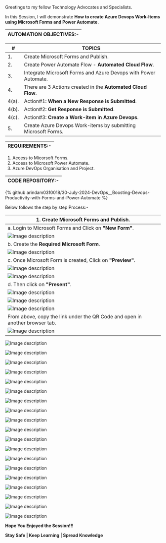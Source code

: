 Greetings to my fellow Technology Advocates and Specialists.

In this Session, I will demonstrate __How to create Azure Devops Work-Items using Microsoft Forms and Power Automate.__

| __AUTOMATION OBJECTIVES:-__ |
| --------- |

| __#__ | __TOPICS__ |
| --------- | --------- |
| 1. | Create Microsoft Forms and Publish. |
| 2. | Create Power Automate Flow - __Automated Cloud Flow__. |
| 3. | Integrate Microsoft Forms and Azure Devops with Power Automate. |
| 4. | There are 3 Actions created in the __Automated Cloud Flow__. |
| 4(a). | Action#1: __When a New Response is Submitted__. |
| 4(b). | Action#2: __Get Response is Submitted__. |
| 4(c). | Action#3: __Create a Work-item in Azure Devops__. |
| 5. | Create Azure Devops Work-items by submitting Microsoft Forms. |

| __REQUIREMENTS:-__ |
| --------- |

1. Access to Micorsoft Forms.
2. Access to Microsoft Power Automate.
3. Azure DevOps Organisation and Project.

| __CODE REPOSITORY:-__ |
| --------- |

{% github arindam0310018/30-July-2024-DevOps__Boosting-Devops-Productivity-with-Forms-and-Power-Automate %}

Below follows the step by step Process:-

| __1. Create Microsoft Forms and Publish__. |
| --------- |
| a. Login to Microsoft Forms and Click on __"New Form"__. |
| ![Image description](https://dev-to-uploads.s3.amazonaws.com/uploads/articles/wstj66oxhijjuiuwd6i5.jpg) |
| b. Create the __Required Microsoft Form__. |
| ![Image description](https://dev-to-uploads.s3.amazonaws.com/uploads/articles/jzyofzcmo9tfnidw7zul.jpg) |
| c. Once Microsoft Form is created, Click on __"Preview"__. |
| ![Image description](https://dev-to-uploads.s3.amazonaws.com/uploads/articles/nuhcr140xd45fmcibxbz.jpg) |
| ![Image description](https://dev-to-uploads.s3.amazonaws.com/uploads/articles/ex693mwdkg1s5uyadhdt.jpg) |
| d. Then click on __"Present"__. |
| ![Image description](https://dev-to-uploads.s3.amazonaws.com/uploads/articles/nuhcr140xd45fmcibxbz.jpg) |
| ![Image description](https://dev-to-uploads.s3.amazonaws.com/uploads/articles/7x1yzmlhg3cypsnop6z1.jpg) |
| ![Image description](https://dev-to-uploads.s3.amazonaws.com/uploads/articles/cc5mgs1ehstn4wkphslk.jpg) |
| From above, copy the link under the QR Code and open in another browser tab. |
| ![Image description](https://dev-to-uploads.s3.amazonaws.com/uploads/articles/ottav8pe7zc84s3r6khe.png) |




![Image description](https://dev-to-uploads.s3.amazonaws.com/uploads/articles/s0fdjwww6x5ndtsq9qkr.jpg)

![Image description](https://dev-to-uploads.s3.amazonaws.com/uploads/articles/yut2iqsxfebca4cvyrz7.jpg)

![Image description](https://dev-to-uploads.s3.amazonaws.com/uploads/articles/apezmcindwaxp8q3zxvb.jpg)

![Image description](https://dev-to-uploads.s3.amazonaws.com/uploads/articles/ga1fyhyavph6o4mk4sg0.jpg)

![Image description](https://dev-to-uploads.s3.amazonaws.com/uploads/articles/lhv28c1xjh58oi26ni91.jpg)

![Image description](https://dev-to-uploads.s3.amazonaws.com/uploads/articles/2dxcap33e9x410c70ail.jpg)

![Image description](https://dev-to-uploads.s3.amazonaws.com/uploads/articles/njkelnx9yp8qp0yq211s.jpg)

![Image description](https://dev-to-uploads.s3.amazonaws.com/uploads/articles/5elshzdxh55b4hi2dzeu.jpg)

![Image description](https://dev-to-uploads.s3.amazonaws.com/uploads/articles/y74ecic0roqjzr334hyq.jpg)

![Image description](https://dev-to-uploads.s3.amazonaws.com/uploads/articles/lmpdkbyi0g1p7v7rfc0l.jpg)

![Image description](https://dev-to-uploads.s3.amazonaws.com/uploads/articles/rupgkqft2em4rtc6ytv5.jpg)

![Image description](https://dev-to-uploads.s3.amazonaws.com/uploads/articles/umqxikkwjbzlh64fpcod.jpg)

![Image description](https://dev-to-uploads.s3.amazonaws.com/uploads/articles/rs1q4x44ku1n9zgar9vj.jpg)

![Image description](https://dev-to-uploads.s3.amazonaws.com/uploads/articles/jtqctif8b55zssto3tk4.jpg)

![Image description](https://dev-to-uploads.s3.amazonaws.com/uploads/articles/m7pr1jucc6rayjay75md.jpg)

![Image description](https://dev-to-uploads.s3.amazonaws.com/uploads/articles/0gf6a44360parw9do4bn.jpg)

![Image description](https://dev-to-uploads.s3.amazonaws.com/uploads/articles/y3u5lbozgso56q8o77bl.jpg)

![Image description](https://dev-to-uploads.s3.amazonaws.com/uploads/articles/z3gx6n2d0v1erz7to4ql.jpg)

![Image description](https://dev-to-uploads.s3.amazonaws.com/uploads/articles/xc0p5luo0zhe0rwbnq8c.jpg)


__Hope You Enjoyed the Session!!!__

__Stay Safe | Keep Learning | Spread Knowledge__
